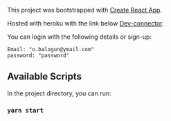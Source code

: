 This project was bootstrapped with [Create React App](https://github.com/facebook/create-react-app).

Hosted with heroku with the link below
[Dev-connector](https://dev-connectors1.herokuapp.com/).

You can login with the following details or sign-up:
```
Email: "o.balogun@ymail.com"
password: "password"
```


## Available Scripts

In the project directory, you can run:

### `yarn start`
